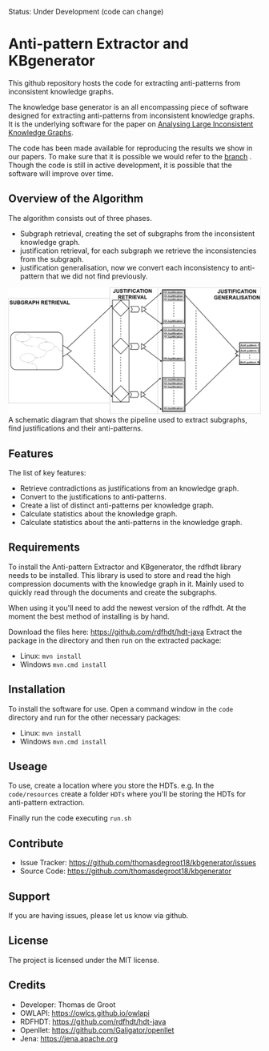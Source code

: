 Status: Under Development (code can change)

Anti-pattern Extractor and KBgenerator
======
This github repository hosts the code for extracting anti-patterns from inconsistent knowledge graphs.

The knowledge base generator is an all encompassing piece of software designed for extracting anti-patterns from inconsistent knowledge graphs. It is the underlying software for the paper on [Analysing Large Inconsistent Knowledge Graphs](docs/Writing/ThesisPreliminaryVersion.pdf).

The code has been made available for reproducing the results we show in our papers. To make sure that it is possible we would refer to the [branch](https://github.com/thomasdegroot18/kbgenerator/commit/d342f82e6ce1795a141fe8ae84fa2cbef2bd20f8) . Though the code is still in active development, it is possible that the software will improve over time.

Overview of the Algorithm
-------
The algorithm consists out of three phases.
 - Subgraph retrieval, creating the set of subgraphs from the inconsistent knowledge graph.
 - justification retrieval, for each subgraph we retrieve the inconsistencies from the subgraph.
 - justification generalisation, now we convert each inconsistency to anti-pattern that we did not find previously.

<img src="docs/Writing/knowledgegraphToAntiPatterns.png"></img>
A schematic diagram that shows the pipeline used to extract subgraphs, find justifications and their anti-patterns.

Features
--------

The list of key features:

 - Retrieve contradictions as justifications from an knowledge graph.
 - Convert to the justifications to anti-patterns.
 - Create a list of distinct anti-patterns per knowledge graph.
 - Calculate statistics about the knowledge graph.
 - Calculate statistics about the anti-patterns in the knowledge graph.

Requirements
-------
To install the Anti-pattern Extractor and KBgenerator, the rdfhdt library needs to be installed.
This library is used to store and read the high compression documents with the knowledge graph in it.
Mainly used to quickly read through the documents and create the subgraphs.

When using it you'll need to add the newest version of the rdfhdt.
At the moment the best method of installing is by hand.

Download the files here:
https://github.com/rdfhdt/hdt-java
Extract the package in the directory and then run on the extracted package:

 - Linux: `mvn install`
 - Windows `mvn.cmd install`

Installation
------------
To install the software for use. Open a command window in the `code` directory and run for the other necessary packages:
- Linux: `mvn install`
- Windows `mvn.cmd install`

Useage
---------
To use, create a location where you store the HDTs. e.g. In the `code/resources` create a folder `HDTs` where you'll be storing the HDTs for anti-pattern extraction.

Finally run the code executing `run.sh`

Contribute
----------

- Issue Tracker: https://github.com/thomasdegroot18/kbgenerator/issues
- Source Code: https://github.com/thomasdegroot18/kbgenerator

Support
-------

If you are having issues, please let us know via github.

License
-------

The project is licensed under the MIT license.

Credits
-------
 - Developer: Thomas de Groot
 - OWLAPI: https://owlcs.github.io/owlapi
 - RDFHDT: https://github.com/rdfhdt/hdt-java
 - Openllet: https://github.com/Galigator/openllet
 - Jena: https://jena.apache.org

<!-- Joe Raad, Stefan Schlobach, and Thomas de Groot -->
